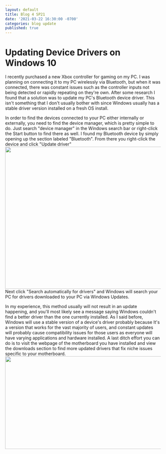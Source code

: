 ```yaml
---
layout: default
title: Blog 4 SP21
date: '2021-03-22 16:30:00 -0700'
categories: blog update
published: true
---
```

<h1>Updating Device Drivers on Windows 10</h1>
<p>I recently purchased a new Xbox controller for gaming on my PC. I was planning on connecting it to my PC wirelessly via Bluetooth, but when it was connected, there was constant issues such as the controller inputs not being detected or rapidly repeating on they're own. After some research I found that a solution was to update my PC's Bluetooth device driver. This isn't something that I don't usually bother with since Windows usually has a stable driver version installed on a fresh OS install.</p>

<p>In order to find the devices connected to your PC either internally or externally, you need to find the device manager, which is pretty simple to do. Just search "device manager" in the Windows search bar or right-click the Start button to find there as well. I found my Bluetooth device by simply opening up the section labeled "Bluetooth". From there you right-click the device and click "Update driver" <img src="https://i.imgur.com/XNLhZHZ.png" width="540" height="460"> <br> Next click "Search automatically for drivers" and Windows will search your PC for drivers downloaded to your PC via Windows Updates.</p>

<p>In my experience, this method usually will not result in an update happening, and you'll most likely see a message saying Windows couldn't find a better driver than the one currently installed. As I said before, Windows will use a stable version of a device's driver probably because It's a version that works for the vast majority of users, and constant updates will probably cause compatibility issues for those users as everyone will have varying applications and hardware installed. A last ditch effort you can do is to visit the webpage of the motherboard you have installed and view the downloads section to find more updated drivers that fix niche issues specific to your motherboard. <img src="https://i.imgur.com/LwUKkKU.png" width="650" height="300"> <br></p>